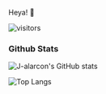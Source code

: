 Heya! 👋

![visitors](https://visitor-badge.glitch.me/badge?page_id=j-alarcon.j-alarcon&left_color=#66ccff&right_color=#f0a85d)

### Github Stats

![J-alarcon's GitHub stats](https://github-readme-stats.vercel.app/api?username=j-alarcon&hide=contribs,prs&title_color=f0a85dff&text_color=FFFFFF&border_color=f0a85dff&bg_color=292929ff&border_radius=0)

![Top Langs](https://github-readme-stats.vercel.app/api/top-langs/?username=j-alarcon&layout=compact&title_color=f0a85dff&text_color=FFFFFF&border_color=f0a85dff&bg_color=292929ff&border_radius=0)